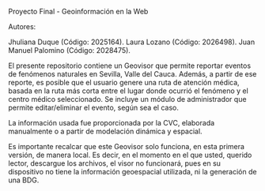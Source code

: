 Proyecto Final - Geoinformación en la Web

Autores: 

Jhuliana Duque (Código: 2025164).
Laura Lozano (Código: 2026498).
Juan Manuel Palomino (Código: 2028475).

El presente repositorio contiene un Geovisor que permite reportar eventos de fenómenos naturales en Sevilla, Valle del Cauca. Además, a partir de ese reporte, es posible que el usuario genere una ruta de atención médica, basada en la ruta más corta entre el lugar donde ocurrió el fenómeno y el centro médico seleccionado. Se incluye un módulo de administrador que permite editar/eliminar el evento, según sea el caso.

La información usada fue proporcionada por la CVC, elaborada manualmente o a partir de modelación dinámica y espacial.

Es importante recalcar que este Geovisor solo funciona, en esta primera versión, de manera local. Es decir, en el momento en el que usted, querido lector, descargue los archivos, el visor no funcionará, pues en su dispositivo no tiene la información geoespacial utilizada, ni la generación de una BDG.
